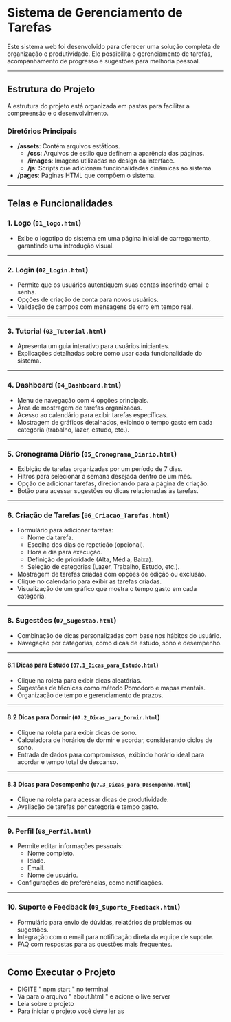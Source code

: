 # Sistema de Gerenciamento de Tarefas

Este sistema web foi desenvolvido para oferecer uma solução completa de organização e produtividade. Ele possibilita o gerenciamento de tarefas, acompanhamento de progresso e sugestões para melhoria pessoal.

---

## Estrutura do Projeto

A estrutura do projeto está organizada em pastas para facilitar a compreensão e o desenvolvimento.

### Diretórios Principais

- **/assets**: Contém arquivos estáticos.
  - **/css**: Arquivos de estilo que definem a aparência das páginas.
  - **/images**: Imagens utilizadas no design da interface.
  - **/js**: Scripts que adicionam funcionalidades dinâmicas ao sistema.
- **/pages**: Páginas HTML que compõem o sistema.

---

## Telas e Funcionalidades
### 1. Logo (`01_logo.html`)
- Exibe o logotipo do sistema em uma página inicial de carregamento, garantindo uma introdução visual.

---

### 2. Login (`02_Login.html`)
- Permite que os usuários autentiquem suas contas inserindo email e senha.
- Opções de criação de conta para novos usuários.
- Validação de campos com mensagens de erro em tempo real.

---

### 3. Tutorial (`03_Tutorial.html`)
- Apresenta um guia interativo para usuários iniciantes.
- Explicações detalhadas sobre como usar cada funcionalidade do sistema.

---

### 4. Dashboard (`04_Dashboard.html`)
- Menu de navegação com 4 opções principais.
- Área de mostragem de tarefas organizadas.
- Acesso ao calendário para exibir tarefas específicas.
- Mostragem de gráficos detalhados, exibindo o tempo gasto em cada categoria (trabalho, lazer, estudo, etc.).

---

### 5. Cronograma Diário (`05_Cronograma_Diario.html`)
- Exibição de tarefas organizadas por um período de 7 dias.
- Filtros para selecionar a semana desejada dentro de um mês.
- Opção de adicionar tarefas, direcionando para a página de criação.
- Botão para acessar sugestões ou dicas relacionadas às tarefas.

---

### 6. Criação de Tarefas (`06_Criacao_Tarefas.html`)
- Formulário para adicionar tarefas:
  - Nome da tarefa.
  - Escolha dos dias de repetição (opcional).
  - Hora e dia para execução.
  - Definição de prioridade (Alta, Média, Baixa).
  - Seleção de categorias (Lazer, Trabalho, Estudo, etc.).
- Mostragem de tarefas criadas com opções de edição ou exclusão.
- Clique no calendário para exibir as tarefas criadas.
- Visualização de um gráfico que mostra o tempo gasto em cada categoria.

---

### 8. Sugestões (`07_Sugestao.html`)
- Combinação de dicas personalizadas com base nos hábitos do usuário.
- Navegação por categorias, como dicas de estudo, sono e desempenho.

---

#### 8.1 Dicas para Estudo (`07.1_Dicas_para_Estudo.html`)
- Clique na roleta para exibir dicas aleatórias.
- Sugestões de técnicas como método Pomodoro e mapas mentais.
- Organização de tempo e gerenciamento de prazos.

---

#### 8.2 Dicas para Dormir (`07.2_Dicas_para_Dormir.html`)
- Clique na roleta para exibir dicas de sono.
- Calculadora de horários de dormir e acordar, considerando ciclos de sono.
- Entrada de dados para compromissos, exibindo horário ideal para acordar e tempo total de descanso.

---

#### 8.3 Dicas para Desempenho (`07.3_Dicas_para_Desempenho.html`)
- Clique na roleta para acessar dicas de produtividade.
- Avaliação de tarefas por categoria e tempo gasto.

---

### 9. Perfil (`08_Perfil.html`)
- Permite editar informações pessoais:
  - Nome completo.
  - Idade.
  - Email.
  - Nome de usuário.
- Configurações de preferências, como notificações.

---

### 10. Suporte e Feedback (`09_Suporte_Feedback.html`)
- Formulário para envio de dúvidas, relatórios de problemas ou sugestões.
- Integração com o email para notificação direta da equipe de suporte.
- FAQ com respostas para as questões mais frequentes.

---

## Como Executar o Projeto
- DIGITE " npm start " no terminal
- Vá para o arquivo " about.html " e acione o live server
- Leia sobre o projeto
- Para iniciar o projeto você deve ler as 
